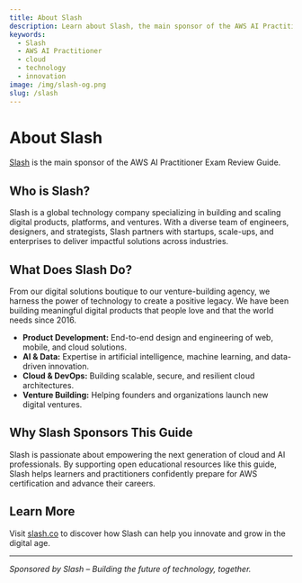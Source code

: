 ```yaml
---
title: About Slash
description: Learn about Slash, the main sponsor of the AWS AI Practitioner Exam Review Guide. Discover their mission, expertise, and how they empower innovation in the tech industry.
keywords:
  - Slash
  - AWS AI Practitioner
  - cloud
  - technology
  - innovation
image: /img/slash-og.png
slug: /slash
---
```


# About Slash

[Slash](https://slash.co) is the main sponsor of the AWS AI Practitioner Exam Review Guide.

## Who is Slash?

Slash is a global technology company specializing in building and scaling digital products, platforms, and ventures. With a diverse team of engineers, designers, and strategists, Slash partners with startups, scale-ups, and enterprises to deliver impactful solutions across industries. 

## What Does Slash Do?

From our digital solutions boutique to our venture-building agency, we harness the power of technology to create a positive legacy. We have been building meaningful digital products that people love and that the world needs since 2016.

- **Product Development:** End-to-end design and engineering of web, mobile, and cloud solutions.
- **AI & Data:** Expertise in artificial intelligence, machine learning, and data-driven innovation.
- **Cloud & DevOps:** Building scalable, secure, and resilient cloud architectures.
- **Venture Building:** Helping founders and organizations launch new digital ventures.

## Why Slash Sponsors This Guide

Slash is passionate about empowering the next generation of cloud and AI professionals. By supporting open educational resources like this guide, Slash helps learners and practitioners confidently prepare for AWS certification and advance their careers.

## Learn More

Visit [slash.co](https://slash.co/about-slash) to discover how Slash can help you innovate and grow in the digital age.

---

*Sponsored by Slash – Building the future of technology, together.*
